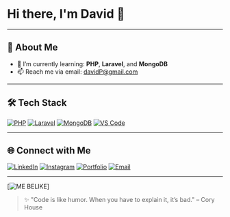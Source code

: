 # Hi there, I'm David 👋

---

## 🚀 About Me

- 🌱 I’m currently learning: **PHP**, **Laravel**, and **MongoDB**
- 📫 Reach me via email: [davidP@gmail.com]([[mailto:s22210250@student.unklab.ac.id]](https://mail.google.com/mail/u/0/#inbox?compose=GTvVlcRwPkZflRzpvNLSgNFQkxnbQWlnzQpdBckQxJRtZqzklRfglKSdVFRXXFRbFtrTxCzwClQbh))

---

## 🛠️ Tech Stack

[![PHP](https://img.shields.io/badge/PHP-777BB4?style=for-the-badge&logo=php&logoColor=white)](https://www.php.net/)
[![Laravel](https://img.shields.io/badge/Laravel-FF2D20?style=for-the-badge&logo=laravel&logoColor=white)](https://laravel.com/)
[![MongoDB](https://img.shields.io/badge/MongoDB-4DB33D?style=for-the-badge&logo=mongodb&logoColor=white)](https://www.mongodb.com/)
[![VS Code](https://img.shields.io/badge/VSCode-007ACC?style=for-the-badge&logo=visual-studio-code&logoColor=white)](https://code.visualstudio.com/)

---

## 🌐 Connect with Me

[![LinkedIn](https://img.shields.io/badge/LinkedIn-0A66C2?style=for-the-badge&logo=linkedin&logoColor=white)](https://linkedin.com/in/epit-dev)
[![Instagram](https://img.shields.io/badge/Instagram-E4405F?style=for-the-badge&logo=instagram&logoColor=white)](https://instagram.com/david_pintunaung)
[![Portfolio](https://img.shields.io/badge/My_Website-000?style=for-the-badge&logo=vercel&logoColor=white)](https://epitdev.my.id)
[![Email](https://img.shields.io/badge/Gmail-epit.dev@gmail.com-D14836?style=for-the-badge&logo=gmail&logoColor=white)](mailto:epit.dev@gmail.com)

---

[![ME BELIKE](https://media.giphy.com/media/v1.Y2lkPWVjZjA1ZTQ3dGRhdTNtYzNxZG14aW5lNGJmMTd3ZHhkaGo4NzhpZnFtOTJ2cnB4aSZlcD12MV9naWZzX3NlYXJjaCZjdD1n/HLB0nLA36GCCo6JuB5/giphy.gif)]

> ✨ "Code is like humor. When you have to explain it, it’s bad." – Cory House
